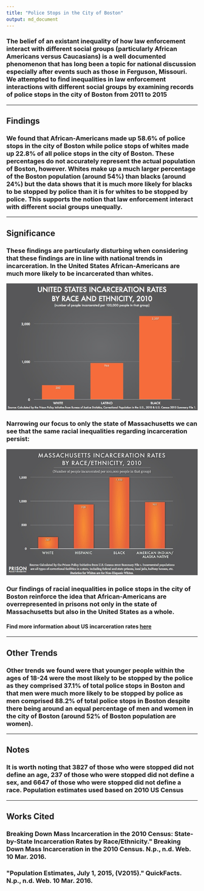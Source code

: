 ```yaml
---
title: "Police Stops in the City of Boston"
output: md_document
---
```




### The belief of an existant inequality of how law enforcement interact with different social groups (particularly African Americans versus Caucasians) is a well documented phenomenon that has long been a topic for national discussion especially after events such as those in Ferguson, Missouri. We attempted to find inequalities in law enforcement interactions with different social groups by examining records of police stops in the city of Boston from 2011 to 2015
***
## **Findings**
### We found that African-Americans made up 58.6% of police stops in the city of Boston while police stops of whites made up 22.8% of all police stops in the city of Boston. These percentages do not accurately represent the actual population of Boston, however. Whites make up a much larger percentage of the Boston population (around 54%) than blacks (around 24%) but the data shows that it is much more likely for blacks to be stopped by police than it is for whites to be stopped by police. This supports the notion that law enforcement interact with different social groups unequally.
***
## **Significance**
### These findings are particularly disturbing when considering that these findings are in line with national trends in incarceration. In the United States African-Americans are much more likely to be incarcerated than whites.
![](img/raceinc.jpg)

### Narrowing our focus to only the state of Massachusetts we can see that the same racial inequalities regarding incarceration persist:
![](img/MA_Rates_2010.jpg)

### Our findings of racial inequalities in police stops in the city of Boston reinforce the idea that African-Americans are overrepresented in prisons not only in the state of Massachusetts but also in the United States as a whole.
#### Find more information about US incarceration rates [here](http://www.prisonpolicy.org/reports/rates.html)
***
## **Other Trends**
### Other trends we found were that younger people within the ages of 18-24 were the most likely to be stopped by the police as they comprised 37.1% of total police stops in Boston and that men were much more likely to be stopped by police as men comprised 88.2% of total police stops in Boston despite there being around an equal percentage of men and women in the city of Boston (around 52% of Boston population are women).
***
## **Notes**
### It is worth noting that 3827 of those who were stopped did not define an age, 237 of those who were stopped did not define a sex, and 6647 of those who were stopped did not define a race. Population estimates used based on 2010 US Census
***
## **Works Cited**
### Breaking Down Mass Incarceration in the 2010 Census: State-by-State Incarceration Rates by Race/Ethnicity." Breaking Down Mass Incarceration in the 2010 Census. N.p., n.d. Web. 10 Mar. 2016.
### "Population Estimates, July 1, 2015, (V2015)." QuickFacts. N.p., n.d. Web. 10 Mar. 2016.
